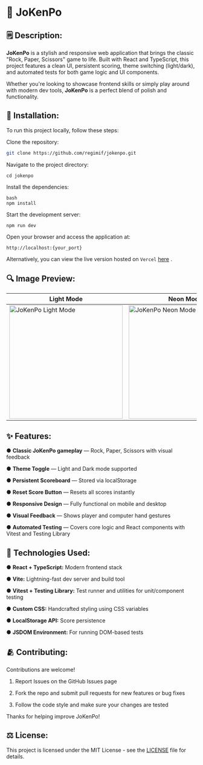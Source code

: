 # 🥋 JoKenPo

## 🗒️ Description:

**JoKenPo** is a stylish and responsive web application that brings the classic "Rock, Paper, Scissors" game to life. Built with React and TypeScript, this project features a clean UI, persistent scoring, theme switching (light/dark), and automated tests for both game logic and UI components.

Whether you're looking to showcase frontend skills or simply play around with modern dev tools, **JoKenPo** is a perfect blend of polish and functionality.

## 🔨 Installation:

To run this project locally, follow these steps:

Clone the repository:

```bash
git clone https://github.com/regimif/jokenpo.git
```
Navigate to the project directory:

```
cd jokenpo
```

Install the dependencies:

```
bash
npm install
```

Start the development server:

```
npm run dev
```

Open your browser and access the application at:

```
http://localhost:{your_port}
```

Alternatively, you can view the live version hosted on `Vercel` [here](https://jo-ken-po-azure.vercel.app/) .

## 🔍 Image Preview:

| **Light Mode** | **Neon Mode** |
|------------|-----------|
| <img width="300" alt="JoKenPo Light Mode" src="https://github.com/user-attachments/assets/19151c00-a996-4d97-b089-45e4872b468d" /> | <img width="300" alt="JoKenPo Neon Mode" src="https://github.com/user-attachments/assets/a46c9b90-c491-416f-b145-9af9e8cde322" /> |


## ✨ Features:
● **Classic JoKenPo gameplay** — Rock, Paper, Scissors with visual feedback

● **Theme Toggle** — Light and Dark mode supported

● **Persistent Scoreboard** — Stored via localStorage

● **Reset Score Button** — Resets all scores instantly

● **Responsive Design** — Fully functional on mobile and desktop

● **Visual Feedback** — Shows player and computer hand gestures

● **Automated Testing** — Covers core logic and React components with Vitest and Testing Library

## 🧪 Technologies Used:
● **React + TypeScript:** Modern frontend stack

● **Vite:** Lightning-fast dev server and build tool

● **Vitest + Testing Library:** Test runner and utilities for unit/component testing

● **Custom CSS:** Handcrafted styling using CSS variables

● **LocalStorage API:** Score persistence

● **JSDOM Environment:** For running DOM-based tests

## 🫂 Contributing:
Contributions are welcome!

1. Report Issues on the GitHub Issues page

2. Fork the repo and submit pull requests for new features or bug fixes

3. Follow the code style and make sure your changes are tested

Thanks for helping improve JoKenPo!

## ⚖️ License:
This project is licensed under the MIT License - see the [LICENSE](LICENSE) file for details.
